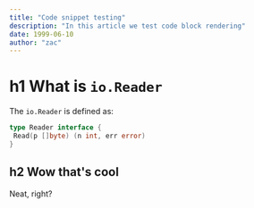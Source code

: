 ```yaml
---
title: "Code snippet testing"
description: "In this article we test code block rendering"
date: 1999-06-10
author: "zac"
---
```


# h1 What is `io.Reader`

The `io.Reader` is defined as:

```go
type Reader interface {
 Read(p []byte) (n int, err error)
}
```
## h2 Wow that's cool

Neat, right?
